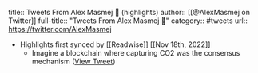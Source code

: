 title:: Tweets From Alex Masmej 🌟 (highlights)
author:: [[@AlexMasmej on Twitter]]
full-title:: "Tweets From Alex Masmej 🌟"
category:: #tweets
url:: https://twitter.com/AlexMasmej

- Highlights first synced by [[Readwise]] [[Nov 18th, 2022]]
	- Imagine a blockchain where capturing CO2 was the consensus mechanism ([View Tweet](https://twitter.com/AlexMasmej/status/1395384156394250249))